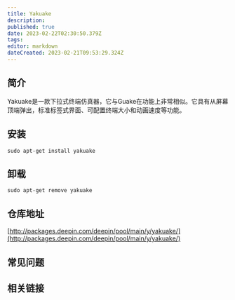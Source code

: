 ```yaml
---
title: Yakuake
description: 
published: true
date: 2023-02-22T02:30:50.379Z
tags: 
editor: markdown
dateCreated: 2023-02-21T09:53:29.324Z
---
```


## 简介

Yakuake是一款下拉式终端仿真器，它与Guake在功能上非常相似。它具有从屏幕顶端弹出，标准标签式界面、可配置终端大小和动画速度等功能。

## 安装

`sudo apt-get install yakuake`

## 卸载

`sudo apt-get remove yakuake`

## 仓库地址

[http://packages.deepin.com/deepin/pool/main/y/yakuake/](http://packages.deepin.com/deepin/pool/main/y/yakuake/)

## 常见问题

## 相关链接
